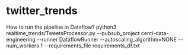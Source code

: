 # twitter_trends

How to run the pipeline in Dataflow?
python3 realtime_trends/TweetsProcessor.py --pubsub_project centi-data-engineering --runner DataflowRunner --autoscaling_algorithm=NONE --num_workers 1 --requirements_file requirements_df.txt
